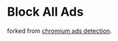 # Block All Ads
forked from [chromium ads detection](https://github.com/chromium/chromium-ads-detection).
